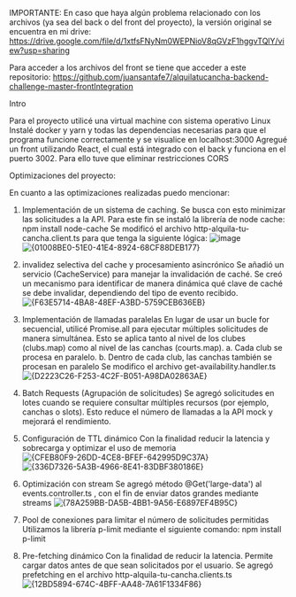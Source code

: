 IMPORTANTE:
En caso que haya algún problema relacionado con los archivos (ya sea del back o del front del proyecto), la versión original se encuentra en mi drive:
https://drive.google.com/file/d/1xtfsFNyNm0WEPNioV8qGVzF1hggvTQlY/view?usp=sharing

Para acceder a los archivos del front se tiene que acceder a este repositorio:
https://github.com/juansantafe7/alquilatucancha-backend-challenge-master-frontIntegration

Intro

Para el proyecto utilicé una virtual machine con sistema operativo Linux
Instalé docker y yarn y todas las dependencias necesarias para que el programa funcione correctamente y se visualice en localhost:3000
Agregué un front utilizando React, el cual está integrado con el back y funciona en el puerto 3002. Para ello tuve que eliminar restricciones CORS

Optimizaciones del proyecto:

En cuanto a las optimizaciones realizadas puedo mencionar:

1. Implementación de un sistema de caching.
Se busca con esto minimizar las solicitudes a la API.
Para este fin se instaló la librería de node cache: npm install node-cache
Se modificó el archivo http-alquila-tu-cancha.client.ts para que tenga la siguiente lógica:
![image](https://github.com/user-attachments/assets/3677749f-391c-493d-9a70-1646ddf2bc76)
![{01008BE0-51E0-41E4-8924-68CF88DEB177}](https://github.com/user-attachments/assets/3dc1163e-b8a1-460e-8ba3-25437852157a)

2. invalidez selectiva del cache y procesamiento asincrónico
Se añadió un servicio (CacheService) para manejar la invalidación de caché.
Se creó un mecanismo para identificar de manera dinámica qué clave de caché se debe invalidar, dependiendo del tipo de evento recibido.
![{F63E5714-4BA8-48EF-A3BD-5759CEB636EB}](https://github.com/user-attachments/assets/8730f811-092d-433d-bca9-426289aa3e2d)

3. Implementación de llamadas paralelas
En lugar de usar un bucle for secuencial, utilicé Promise.all para ejecutar múltiples solicitudes de manera simultánea. 
Esto se aplica tanto al nivel de los clubes (clubs.map) como al nivel de las canchas (courts.map). 
a. Cada club se procesa en paralelo. 
b. Dentro de cada club, las canchas también se procesan en paralelo 
Se modifico el archivo get-availability.handler.ts
![{D2223C26-F253-4C2F-B051-A98DA02863AE}](https://github.com/user-attachments/assets/1b006381-ca4e-4b4a-b51f-810b392f91fb)

4.  Batch Requests (Agrupación de solicitudes)
Se agregó solicitudes en lotes cuando se requiere consultar múltiples recursos (por ejemplo, canchas o slots). Esto reduce 
el número de llamadas a la API mock y mejorará el rendimiento.

5. Configuración de TTL dinámico
Con la finalidad reducir la latencia y sobrecarga y optimizar el uso de memoria
![{CFEB80F9-26DD-4CE8-BFEF-642995D9C37A}](https://github.com/user-attachments/assets/ac7e58f6-b18d-4d4c-8e9b-bda3d5006476)
![{336D7326-5A3B-4966-8E41-83DBF380186E}](https://github.com/user-attachments/assets/017d1b2b-3357-49ab-9106-3b15947d0273)

6. Optimización con stream
Se agregó método @Get('large-data') al events.controller.ts , con el fin de enviar datos grandes mediante streams
![{78A259BB-DA5B-4BB1-9A56-E6897EF4B95C}](https://github.com/user-attachments/assets/c50738b4-ae14-45d6-ba48-e3e7c4945f9f)

7. Pool de conexiones para limitar el número de solicitudes permitidas
Utilizamos la librería p-limit mediante el siguiente comando: npm install p-limit 

8. Pre-fetching dinámico
Con la finalidad de reducir la latencia. Permite cargar datos antes de que sean solicitados por el usuario.
Se agregó prefetching en el archivo http-alquila-tu-cancha.clients.ts
![{12BD5894-674C-4BFF-AA48-7A61F1334F86}](https://github.com/user-attachments/assets/560550c1-4e83-4bc1-9973-9a77c18a8618)





